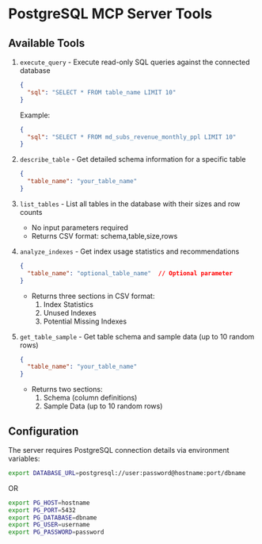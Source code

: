 # PostgreSQL MCP Server Tools

## Available Tools

1. `execute_query` - Execute read-only SQL queries against the connected database
   ```json
   {
     "sql": "SELECT * FROM table_name LIMIT 10"
   }
   ```
   Example:
   ```json
   {
     "sql": "SELECT * FROM md_subs_revenue_monthly_ppl LIMIT 10"
   }
   ```

2. `describe_table` - Get detailed schema information for a specific table
   ```json
   {
     "table_name": "your_table_name"
   }
   ```

3. `list_tables` - List all tables in the database with their sizes and row counts
   - No input parameters required
   - Returns CSV format: schema,table,size,rows

4. `analyze_indexes` - Get index usage statistics and recommendations
   ```json
   {
     "table_name": "optional_table_name"  // Optional parameter
   }
   ```
   - Returns three sections in CSV format:
     1. Index Statistics
     2. Unused Indexes
     3. Potential Missing Indexes

5. `get_table_sample` - Get table schema and sample data (up to 10 random rows)
   ```json
   {
     "table_name": "your_table_name"
   }
   ```
   - Returns two sections:
     1. Schema (column definitions)
     2. Sample Data (up to 10 random rows)

## Configuration

The server requires PostgreSQL connection details via environment variables:

```bash
export DATABASE_URL=postgresql://user:password@hostname:port/dbname
```

OR

```bash
export PG_HOST=hostname
export PG_PORT=5432
export PG_DATABASE=dbname
export PG_USER=username
export PG_PASSWORD=password
